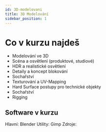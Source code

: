 ```yaml
---
id: 3D-modelovani
title: 3D Modelování
sidebar_position: 1
---
```


# Co v kurzu najdeš

- Modelování ve 3D
- Scéna a osvětlení (produktové, studiové)
- HDR a realistické osvětlení
- Detaily a koncept blokování
- Sochařství
- Texturování a UV-Mapping
- Hard Surface postupy pro technické objekty
- Sochařství
- Rigging

## Software v kurzu

Hlavní: Blender
Utility: Gimp
Zdroje:

